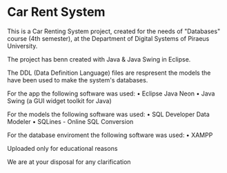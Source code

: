 # Car Rent System

This is a Car Renting System project, created for the needs of "Databases" course (4th semester),
at the Department of Digital Systems of Piraeus University.

The project has benn created with Java & Java Swing in Eclipse.

The DDL (Data Definition Language) files are respresent the models the have been used to make the system's databases.

For the app the following software was used:
  	• Eclipse Java Neon
  	• Java Swing (a GUI widget toolkit for Java) 

For the models the following software was used:
  	• SQL Developer Data Modeler
  	• SQLines - Online SQL Conversion

For the database enviroment the following software was used:
  	• XAMPP

Uploaded only for educational reasons

We are at your disposal for any clarification

